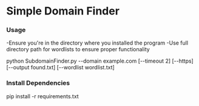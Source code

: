 # Simple Domain Finder

### Usage

-Ensure you're in the directory where you installed the program
-Use full directory path for wordlists to ensure proper functionality  


python SubdomainFinder.py --domain example.com [--timeout 2] [--https] [--output found.txt] [--wordlist wordlist.txt]

### Install Dependencies

pip install -r requirements.txt
